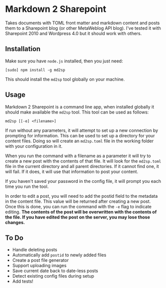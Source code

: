 # Markdown 2 Sharepoint

Takes documents with TOML front matter and markdown content and posts them to a Sharepoint blog (or other MetaWeblog API blog). I've tested it with Sharepoint 2010 and Wordpress 4.0 but it should work with others.

## Installation

Make sure you have `node.js` installed, then you just need:

    [sudo] npm install -g md2sp

This should install the `md2sp` tool globally on your machine.

## Usage

Markdown 2 Sharepoint is a command line app, when installed globally it should make available the `md2sp` tool. This tool can be used as follows:

    md2sp [[-e] <filename>]

If run without any parameters, it will attempt to set up a new connection by prompting for information. This can be used to set up a directory for your content files. Doing so will create an `md2sp.toml` file in the working folder with your configuration in it.

When you run the command with a filename as a parameter it will try to create a new post with the contents of that file. It will look for the `md2sp.toml` file in the current directory and all parent directories. If it cannot find one, it will fail. If it does, it will use that information to post your content.

If you haven't saved your password in the config file, it will prompt you each time you run the tool.

In order to edit a post, you will need to add the postid field to the metadata in the content file. This value will be returned after creating a new post. Once this is done, you can run the command with the `-e` flag to indicate editing. **The contents of the post will be overwritten with the contents of the file. If you have edited the post on the server, you may lose those changes.** 

## To Do

* Handle deleting posts
* Automatically add `postid` to newly added files
* Create a post file generator
* Support uploading images
* Save current date back to date-less posts
* Detect existing config files during setup
* Add tests!


